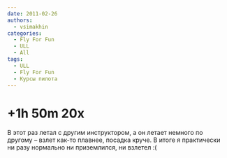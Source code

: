 ```yaml
---
date: 2011-02-26
authors:
  - vsimakhin
categories:
  - Fly For Fun
  - ULL
  - All
tags:
  - ULL
  - Fly For Fun
  - Курсы пилота
---
```


# +1h 50m 20x

В этот раз летал с другим инструктором, а он летает немного по другому – взлет как-то плавнее, посадка круче. В итоге я практически ни разу нормально ни приземлился, ни взлетел :(